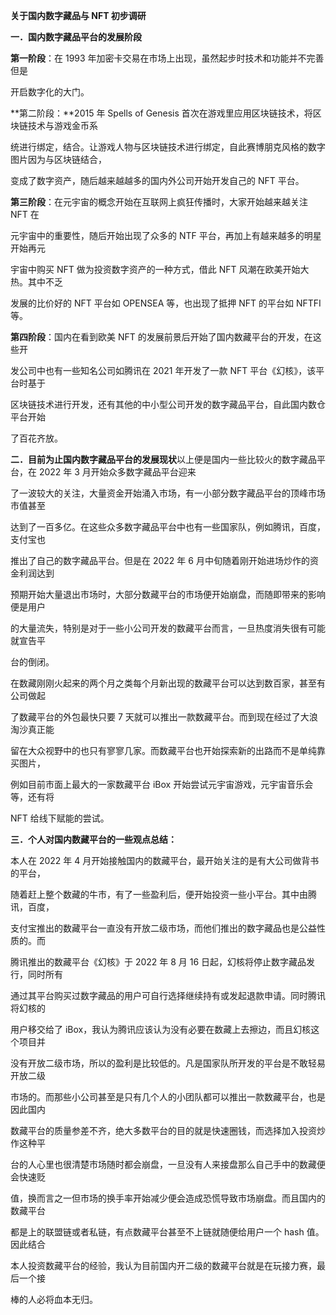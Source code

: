 **关于国内数字藏品与 NFT 初步调研**

**一．国内数字藏品平台的发展阶段**

**第一阶段**：在 1993
年加密卡交易在市场上出现，虽然起步时技术和功能并不完善但是

开启数字化的大门。

**第二阶段：**2015 年 Spells of Genesis
首次在游戏里应用区块链技术，将区块链技术与游戏金币系

统进行绑定，结合。让游戏人物与区块链技术进行绑定，自此赛博朋克风格的数字图片因为与区块链结合，

变成了数字资产，随后越来越越多的国内外公司开始开发自己的 NFT 平台。

**第三阶段**：在元宇宙的概念开始在互联网上疯狂传播时，大家开始越来越关注
NFT 在

元宇宙中的重要性，随后开始出现了众多的 NTF
平台，再加上有越来越多的明星开始再元

宇宙中购买 NFT 做为投资数字资产的一种方式，借此 NFT
风潮在欧美开始大热。其中不乏

发展的比价好的 NFT 平台如 OPENSEA 等，也出现了抵押 NFT 的平台如 NFTFI
等。

**第四阶段**：国内在看到欧美 NFT
的发展前景后开始了国内数藏平台的开发，在这些开

发公司中也有一些知名公司如腾讯在 2021 年开发了一款 NFT
平台《幻核》，该平台时基于

区块链技术进行开发，还有其他的中小型公司开发的数字藏品平台，自此国内数仓平台开始

了百花齐放。

**二．目前为止国内数字藏品平台的发展现状**以上便是国内一些比较火的数字藏品平台，在
2022 年 3 月开始众多数字藏品平台迎来

了一波较大的关注，大量资金开始涌入市场，有一小部分数字藏品平台的顶峰市场市值甚至

达到了一百多亿。在这些众多数字藏品平台中也有一些国家队，例如腾讯，百度，支付宝也

推出了自己的数字藏品平台。但是在 2022 年 6
月中旬随着刚开始进场炒作的资金利润达到

预期开始大量退出市场时，大部分数藏平台的市场便开始崩盘，而随即带来的影响便是用户

的大量流失，特别是对于一些小公司开发的数藏平台而言，一旦热度消失很有可能就宣告平

台的倒闭。

在数藏刚刚火起来的两个月之类每个月新出现的数藏平台可以达到数百家，甚至有公司做起

了数藏平台的外包最快只要 7
天就可以推出一款数藏平台。而到现在经过了大浪淘沙真正能

留在大众视野中的也只有寥寥几家。而数藏平台也开始探索新的出路而不是单纯靠买图片，

例如目前市面上最大的一家数藏平台 iBox
开始尝试元宇宙游戏，元宇宙音乐会等，还有将

NFT 给线下赋能的尝试。

**三．个人对国内数藏平台的一些观点总结：**

本人在 2022 年 4
月开始接触国内的数藏平台，最开始关注的是有大公司做背书的平台，

随着赶上整个数藏的牛市，有了一些盈利后，便开始投资一些小平台。其中由腾讯，百度，

支付宝推出的数藏平台一直没有开放二级市场，而他们推出的数字藏品也是公益性质的。而

腾讯推出的数藏平台《幻核》于 2022 年 8 月 16
日起，幻核将停止数字藏品发行，同时所有

通过其平台购买过数字藏品的用户可自行选择继续持有或发起退款申请。同时腾讯将幻核的

用户移交给了
iBox，我认为腾讯应该认为没有必要在数藏上去擦边，而且幻核这个项目并

没有开放二级市场，所以的盈利是比较低的。凡是国家队所开发的平台是不敢轻易开放二级

市场的。而那些小公司甚至是只有几个人的小团队都可以推出一款数藏平台，也是因此国内

数藏平台的质量参差不齐，绝大多数平台的目的就是快速圈钱，而选择加入投资炒作这种平

台的人心里也很清楚市场随时都会崩盘，一旦没有人来接盘那么自己手中的数藏便会快速贬

值，换而言之一但市场的换手率开始减少便会造成恐慌导致市场崩盘。而且国内的数藏平台

都是上的联盟链或者私链，有点数藏平台甚至不上链就随便给用户一个 hash
值。因此结合

本人投资数藏平台的经验，我认为目前国内开二级的数藏平台就是在玩接力赛，最后一个接

棒的人必将血本无归。
